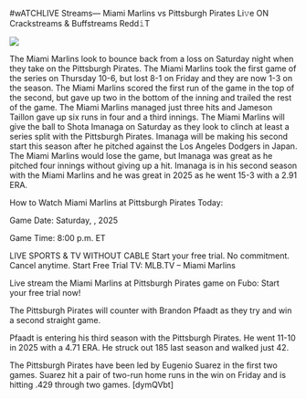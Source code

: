 #wATCHLIVE Streams— Miami Marlins vs Pittsburgh Pirates Li𝚟e ON Crackstreams & Buffstreams Redd𝚒T  
  
  
[![](https://i.imgur.com/qSNzIqt.png)](https://movie.rssnews.media/ZASmBqtCW.php)  
  
The Miami Marlins look to bounce back from a loss on Saturday night when they take on the Pittsburgh Pirates. The Miami Marlins took the first game of the series on Thursday 10-6, but lost 8-1 on Friday and they are now 1-3 on the season. The Miami Marlins scored the first run of the game in the top of the second, but gave up two in the bottom of the inning and trailed the rest of the game. The Miami Marlins managed just three hits and Jameson Taillon gave up six runs in four and a third innings. The Miami Marlins will give the ball to Shota Imanaga on Saturday as they look to clinch at least a series split with the Pittsburgh Pirates. Imanaga will be making his second start this season after he pitched against the Los Angeles Dodgers in Japan. The Miami Marlins would lose the game, but Imanaga was great as he pitched four innings without giving up a hit. Imanaga is in his second season with the Miami Marlins and he was great in 2025 as he went 15-3 with a 2.91 ERA.

How to Watch Miami Marlins at Pittsburgh Pirates Today:

Game Date: Saturday, , 2025

Game Time: 8:00 p.m. ET

LIVE SPORTS & TV WITHOUT CABLE
Start your free trial. No commitment. Cancel anytime.
Start Free Trial
TV: MLB.TV – Miami Marlins

Live stream the Miami Marlins at Pittsburgh Pirates game on Fubo: Start your free trial now!

The Pittsburgh Pirates will counter with Brandon Pfaadt as they try and win a second straight game.

Pfaadt is entering his third season with the Pittsburgh Pirates. He went 11-10 in 2025 with a 4.71 ERA. He struck out 185 last season and walked just 42.

The Pittsburgh Pirates have been led by Eugenio Suarez in the first two games. Suarez hit a pair of two-run home runs in the win on Friday and is hitting .429 through two games. [dymQVbt]